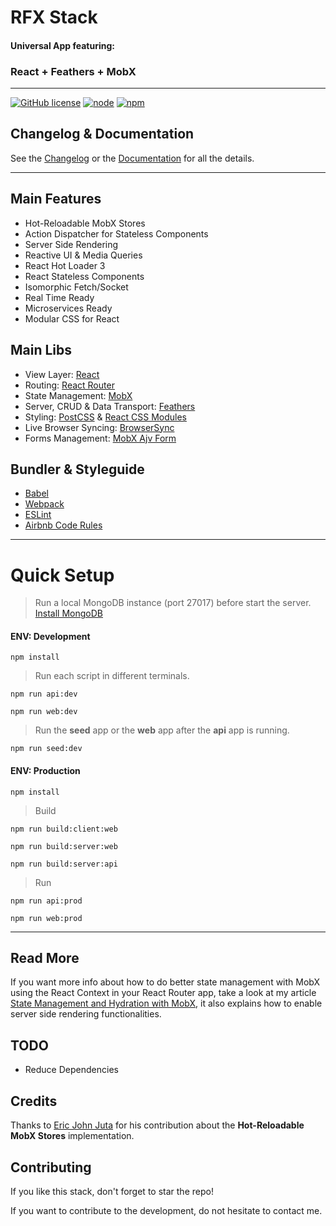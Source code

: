 # RFX Stack

#### Universal App featuring:
### React + Feathers + MobX
---

[![GitHub license](https://img.shields.io/github/license/foxhound87/rfx-stack.svg)]()
[![node](https://img.shields.io/badge/node-5.0%2B-blue.svg)]()
[![npm](https://img.shields.io/badge/npm-3.3%2B-blue.svg)]()

## Changelog & Documentation
See the [Changelog](https://github.com/foxhound87/rfx-stack/blob/master/CHANGELOG.md) or the [Documentation](https://github.com/foxhound87/rfx-stack/blob/master/DOCUMENTATION.md) for all the details.

---

## Main Features
- Hot-Reloadable MobX Stores
- Action Dispatcher for Stateless Components
- Server Side Rendering
- Reactive UI & Media Queries
- React Hot Loader 3
- React Stateless Components
- Isomorphic Fetch/Socket
- Real Time Ready
- Microservices Ready
- Modular CSS for React

## Main Libs

- View Layer: [React](https://www.npmjs.com/package/react)
- Routing: [React Router](https://www.npmjs.com/package/react-router)
- State Management: [MobX](https://www.npmjs.com/package/mobx)
- Server, CRUD & Data Transport: [Feathers](https://www.npmjs.com/package/feathers)
- Styling: [PostCSS](https://www.npmjs.com/package/postcss) & [React CSS Modules](https://www.npmjs.com/package/react-css-modules)
- Live Browser Syncing: [BrowserSync](https://www.npmjs.com/package/browser-sync)
- Forms Management: [MobX Ajv Form](https://www.npmjs.com/package/mobx-ajv-form)

## Bundler & Styleguide

- [Babel](https://www.npmjs.com/package/babel)
- [Webpack](https://www.npmjs.com/package/webpack)
- [ESLint](https://www.npmjs.com/package/eslint)
- [Airbnb Code Rules](https://www.npmjs.com/package/eslint-config-airbnb)

---

# Quick Setup

> Run a local MongoDB instance (port 27017) before start the server.
[Install MongoDB](https://docs.mongodb.org/manual/administration/install-community/)

#### ENV: Development

`npm install`

> Run each script in different terminals.

`npm run api:dev`

`npm run web:dev`

> Run the **seed** app or the **web** app after the **api** app is running.

`npm run seed:dev`

#### ENV: Production

`npm install`

> Build

`npm run build:client:web`

`npm run build:server:web`

`npm run build:server:api`

> Run

`npm run api:prod`

`npm run web:prod`

---

## Read More

If you want more info about how to do better state management with MobX using the React Context in your React Router app, take a look at my article [State Management and Hydration with MobX](https://medium.com/@foxhound87/state-management-hydration-with-mobx-we-must-react-ep-05-1922a72453c6), it also explains how to enable server side rendering functionalities.

## TODO

- Reduce Dependencies

## Credits

Thanks to [Eric John Juta](https://github.com/rej156) for his contribution about the **Hot-Reloadable MobX Stores** implementation.

## Contributing

If you like this stack, don't forget to star the repo!

If you want to contribute to the development, do not hesitate to contact me.
